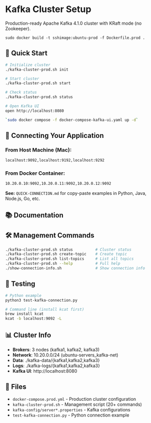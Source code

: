 # Kafka Cluster Setup

Production-ready Apache Kafka 4.1.0 cluster with KRaft mode (no Zookeeper).

`sudo docker build -t sshimage:ubuntu-prod -f Dockerfile.prod .`

## 🚀 Quick Start

```bash
# Initialize cluster
./kafka-cluster-prod.sh init

# Start cluster
./kafka-cluster-prod.sh start

# Check status
./kafka-cluster-prod.sh status

# Open Kafka UI
open http://localhost:8080
```

```bash
`sudo docker compose -f docker-compose-kafka-ui.yaml up -d`
```

## 📡 Connecting Your Application

### From Host Machine (Mac):

```sh
localhost:9092,localhost:9192,localhost:9292
```

### From Docker Container:

```sh
10.20.0.10:9092,10.20.0.11:9092,10.20.0.12:9092
```

**See:** `QUICK-CONNECTION.md` for copy-paste examples in Python, Java, Node.js, Go, etc.

## 📚 Documentation

## 🛠️ Management Commands

```bash
./kafka-cluster-prod.sh status          # Cluster status
./kafka-cluster-prod.sh create-topic    # Create topic
./kafka-cluster-prod.sh list-topics     # List all topics
./kafka-cluster-prod.sh --help          # Full help
./show-connection-info.sh               # Show connection info
```

## 🧪 Testing

```bash
# Python example
python3 test-kafka-connection.py

# Command line (install kcat first)
brew install kcat
kcat -b localhost:9092 -L
```

## 📊 Cluster Info

- **Brokers**: 3 nodes (kafka1, kafka2, kafka3)
- __Network__: 10.20.0.0/24 (ubuntu-servers_kafka-net)
- **Data**: ./kafka-data/{kafka1,kafka2,kafka3}
- **Logs**: ./kafka-logs/{kafka1,kafka2,kafka3}
- **Kafka UI**: http://localhost:8080

## 🔧 Files

- `docker-compose.prod.yml` - Production cluster configuration
- `kafka-cluster-prod.sh` - Management script (20+ commands)
- `kafka-config/server*.properties` - Kafka configurations
- `test-kafka-connection.py` - Python connection example
